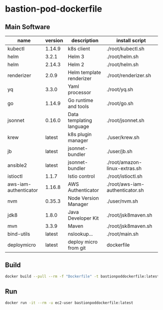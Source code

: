 # bastion-pod-dockerfile

## Main Software
| name                    | version    | description               | install script                        |
|-------------------------|------------|---------------------------|---------------------------------------|
| kubectl                 | 1.14.9     | k8s client                | ./root/kubectl.sh                     |
| helm                    | 3.2.1      | Helm 3                    | ./root/helm.sh                        |
| helm                    | 2.14.3     | Helm 2                    | ./root/helm.sh                        |
| renderizer              | 2.0.9      | Helm template renderizer  | ./root/renderizer.sh                  |
| yq                      | 3.3.0      | Yaml processor            | ./root/yq.sh                          |
| go                      | 1.14.9     | Go runtime and tools      | ./root/go.sh                          |
| jsonnet                 | 0.16.0     | Data templating language  | ./root/jsonnet.sh                     |
| krew                    | latest     | k8s plugin manager        | ./user/krew.sh                        |
| jb                      | latest     | jsonnet-bundler           | ./user/jb.sh                          |
| ansible2                | latest     | jsonnet-bundler           | ./root/amazon-linux-extras.sh         |
| istioctl                | 1.1.7      | Istio control             | ./root/istioctl.sh                    |
| aws-iam-authenticator   | 1.16.8     | AWS Authenticator         | ./root/aws-iam-authenticator.sh       |
| nvm                     | 0.35.3     | Node Version Manager      | ./user/nvm.sh                         |
| jdk8                    | 1.8.0      | Java Developer Kit        | ./root/jsk8maven.sh                   |
| mvn                     | 3.3.9      | Maven                     | ./root/jsk8maven.sh                   |
| bind-utils              | latest     | nslookup...               | ./root/main.sh                        |
| deploymicro             | latest     | deploy micro from git     | dockerfile                            |

## Build
```bash
docker build --pull --rm -f "Dockerfile" -t bastionpoddockerfile:latest "."
```

## Run
```bash
docker run -it --rm -u ec2-user bastionpoddockerfile:latest
```